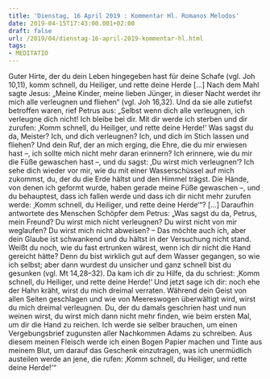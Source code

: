 ```yaml
---
title: 'Dienstag, 16 April 2019 : Kommentar Hl. Romanos Melodos'
date: 2019-04-15T17:43:00.001+02:00
draft: false
url: /2019/04/dienstag-16-april-2019-kommentar-hl.html
tags: 
- MEDITATIO
---
```


Guter Hirte, der du dein Leben hingegeben hast für deine Schafe (vgl. Joh 10,11), komm schnell, du Heiliger, und rette deine Herde \[…\] Nach dem Mahl sagte Jesus: „Meine Kinder, meine lieben Jünger, in dieser Nacht werdet ihr mich alle verleugnen und fliehen“ (vgl. Joh 16,32). Und da sie alle zutiefst betroffen waren, rief Petrus aus: „Selbst wenn dich alle verleugnen, ich verleugne dich nicht! Ich bleibe bei dir. Mit dir werde ich sterben und dir zurufen: ‚Komm schnell, du Heiliger, und rette deine Herde!‘ Was sagst du da, Meister? Ich, und dich verleugnen? Ich, und dich im Stich lassen und fliehen? Und dein Ruf, der an mich erging, die Ehre, die du mir erwiesen hast –, ich sollte mich nicht mehr daran erinnern? Ich erinnere, wie du mir die Füße gewaschen hast –, und du sagst: ‚Du wirst mich verleugnen‘? Ich sehe dich wieder vor mir, wie du mit einer Wasserschüssel auf mich zukommst, du, der du die Erde hältst und den Himmel trägst. Die Hände, von denen ich geformt wurde, haben gerade meine Füße gewaschen –, und du behauptest, dass ich fallen werde und dass ich dir nicht mehr zurufen werde: ‚Komm schnell, du Heiliger, und rette deine Herde‘“? \[…\] Daraufhin antwortete des Menschen Schöpfer dem Petrus: „Was sagst du da, Petrus, mein Freund? Du wirst mich nicht verleugnen? Du wirst nicht von mir weglaufen? Du wirst mich nicht abweisen? – Das möchte auch ich, aber dein Glaube ist schwankend und du hältst in der Versuchung nicht stand. Weißt du noch, wie du fast ertrunken wärest, wenn ich dir nicht die Hand gereicht hätte? Denn du bist wirklich gut auf dem Wasser gegangen, so wie ich selbst; aber dann wurdest du unsicher und ganz schnell bist du gesunken (vgl. Mt 14,28–32). Da kam ich dir zu Hilfe, da du schriest: ‚Komm schnell, du Heiliger, und rette deine Herde!‘ Und jetzt sage ich dir: noch ehe der Hahn kräht, wirst du mich dreimal verraten. Während dein Geist von allen Seiten geschlagen und wie von Meereswogen überwältigt wird, wirst du mich dreimal verleugnen. Du, der du damals geschrien hast und nun weinen wirst, du wirst mich dann nicht mehr finden, wie beim ersten Mal, um dir die Hand zu reichen. Ich werde sie selber brauchen, um einen Vergebungsbrief zugunsten aller Nachkommen Adams zu schreiben. Aus diesem meinen Fleisch werde ich einen Bogen Papier machen und Tinte aus meinem Blut, um darauf das Geschenk einzutragen, was ich unermüdlich austeilen werde an jene, die rufen: ‚Komm schnell, du Heiliger, und rette deine Herde!‘“